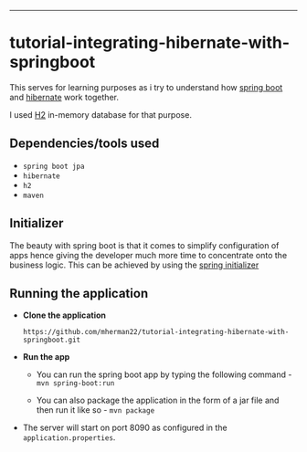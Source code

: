 ___
# tutorial-integrating-hibernate-with-springboot

This serves for learning purposes as i try to understand how [spring boot](https://spring.io/projects/spring-boot) and [hibernate](https://hibernate.org/) work together.

I used [H2](https://www.h2database.com/) in-memory database for that purpose.

## Dependencies/tools used
- `spring boot jpa`
- `hibernate`
- `h2`
- `maven`

## Initializer
The beauty with spring boot is that it comes to simplify configuration of apps hence giving the developer much more time to concentrate onto the business logic. This can be achieved by using the [spring initializer](https://start.spring.io/)

## Running the application

- **Clone the application**
  
  `https://github.com/mherman22/tutorial-integrating-hibernate-with-springboot.git`

- **Run the app**

   - You can run the spring boot app by typing the following command -
   `mvn spring-boot:run`

   - You can also package the application in the form of a jar file and then run it like so -
   `mvn package`

- The server will start on port 8090 as configured in the `application.properties`.
